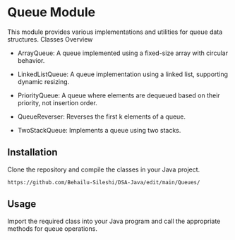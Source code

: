 # Queue Module

This module provides various implementations and utilities for queue data structures.
Classes Overview

* ArrayQueue: 
A queue implemented using a fixed-size array with circular behavior.
* LinkedListQueue:
A queue implementation using a linked list, supporting dynamic resizing.

* PriorityQueue:
A queue where elements are dequeued based on their priority, not insertion order.

* QueueReverser:
Reverses the first k elements of a queue.
* TwoStackQueue:
Implements a queue using two stacks.
## Installation

Clone the repository and compile the classes in your Java project.

    https://github.com/Behailu-Sileshi/DSA-Java/edit/main/Queues/

## Usage

Import the required class into your Java program and call the appropriate methods for queue operations.
